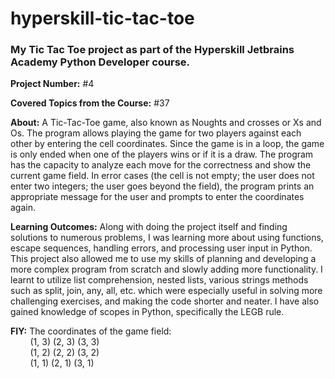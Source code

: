 # hyperskill-tic-tac-toe
### My Tic Tac Toe project as part of the Hyperskill Jetbrains Academy Python Developer course.

**Project Number:** #4

**Covered Topics from the Course:** #37

**About:** A Tic-Tac-Toe game, also known as Noughts and crosses or Xs and Os. The program allows playing the game for two players against each other by entering the cell coordinates. Since the game is in a loop, the game is only ended when one of the players wins or if it is a draw. The program has the capacity to analyze each move for the correctness and show the current game field. In error cases (the cell is not empty; the user does not enter two integers; the user goes beyond the field), the program prints an appropriate message for the user and prompts to enter the coordinates again.

**Learning Outcomes:** Along with doing the project itself and finding solutions to numerous problems, I was learning more about using functions, escape sequences, handling errors, and processing user input in Python. This project also allowed me to use my skills of planning and developing a more complex program from scratch and slowly adding more functionality. I learnt to utilize list comprehension, nested lists, various strings methods such as split, join, any, all, etc. which were especially useful in solving more challenging exercises, and making the code shorter and neater. I have also gained knowledge of scopes in Python, specifically the LEGB rule.

**FIY:** The coordinates of the game field:  
         &nbsp;&nbsp;&nbsp;&nbsp;&nbsp;&nbsp;&nbsp;
         (1, 3) (2, 3) (3, 3)  
         &nbsp;&nbsp;&nbsp;&nbsp;&nbsp;&nbsp;&nbsp;
         (1, 2) (2, 2) (3, 2)  
         &nbsp;&nbsp;&nbsp;&nbsp;&nbsp;&nbsp;&nbsp;
         (1, 1) (2, 1) (3, 1)
